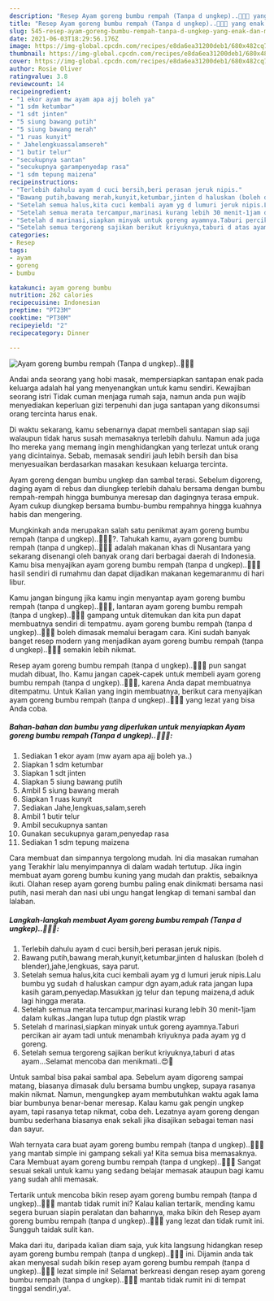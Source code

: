 ```yaml
---
description: "Resep Ayam goreng bumbu rempah (Tanpa d ungkep)..🤤😋😍 yang enak dan Mudah Dibuat"
title: "Resep Ayam goreng bumbu rempah (Tanpa d ungkep)..🤤😋😍 yang enak dan Mudah Dibuat"
slug: 545-resep-ayam-goreng-bumbu-rempah-tanpa-d-ungkep-yang-enak-dan-mudah-dibuat
date: 2021-06-03T18:29:56.176Z
image: https://img-global.cpcdn.com/recipes/e8da6ea31200deb1/680x482cq70/ayam-goreng-bumbu-rempah-tanpa-d-ungkep🤤😋😍-foto-resep-utama.jpg
thumbnail: https://img-global.cpcdn.com/recipes/e8da6ea31200deb1/680x482cq70/ayam-goreng-bumbu-rempah-tanpa-d-ungkep🤤😋😍-foto-resep-utama.jpg
cover: https://img-global.cpcdn.com/recipes/e8da6ea31200deb1/680x482cq70/ayam-goreng-bumbu-rempah-tanpa-d-ungkep🤤😋😍-foto-resep-utama.jpg
author: Rosie Oliver
ratingvalue: 3.8
reviewcount: 14
recipeingredient:
- "1 ekor ayam mw ayam apa ajj boleh ya"
- "1 sdm ketumbar"
- "1 sdt jinten"
- "5 siung bawang putih"
- "5 siung bawang merah"
- "1 ruas kunyit"
- " Jahelengkuassalamsereh"
- "1 butir telur"
- "secukupnya santan"
- "secukupnya garampenyedap rasa"
- "1 sdm tepung maizena"
recipeinstructions:
- "Terlebih dahulu ayam d cuci bersih,beri perasan jeruk nipis."
- "Bawang putih,bawang merah,kunyit,ketumbar,jinten d haluskan (boleh d blender),jahe,lengkuas, saya parut."
- "Setelah semua halus,kita cuci kembali ayam yg d lumuri jeruk nipis.Lalu bumbu yg sudah d haluskan campur dgn ayam,aduk rata jangan lupa kasih garam,penyedap.Masukkan jg telur dan tepung maizena,d aduk lagi hingga merata."
- "Setelah semua merata tercampur,marinasi kurang lebih 30 menit-1jam dalam kulkas.Jangan lupa tutup dgn plastik wrap"
- "Setelah d marinasi,siapkan minyak untuk goreng ayamnya.Taburi percikan air ayam tadi untuk menambah kriyuknya pada ayam yg d goreng."
- "Setelah semua tergoreng sajikan berikut kriyuknya,taburi d atas ayam...Selamat mencoba dan menikmati..😍🥰"
categories:
- Resep
tags:
- ayam
- goreng
- bumbu

katakunci: ayam goreng bumbu 
nutrition: 262 calories
recipecuisine: Indonesian
preptime: "PT23M"
cooktime: "PT30M"
recipeyield: "2"
recipecategory: Dinner

---
```



![Ayam goreng bumbu rempah (Tanpa d ungkep)..🤤😋😍](https://img-global.cpcdn.com/recipes/e8da6ea31200deb1/680x482cq70/ayam-goreng-bumbu-rempah-tanpa-d-ungkep🤤😋😍-foto-resep-utama.jpg)

Andai anda seorang yang hobi masak, mempersiapkan santapan enak pada keluarga adalah hal yang menyenangkan untuk kamu sendiri. Kewajiban seorang istri Tidak cuman menjaga rumah saja, namun anda pun wajib menyediakan keperluan gizi terpenuhi dan juga santapan yang dikonsumsi orang tercinta harus enak.

Di waktu  sekarang, kamu sebenarnya dapat membeli santapan siap saji walaupun tidak harus susah memasaknya terlebih dahulu. Namun ada juga lho mereka yang memang ingin menghidangkan yang terlezat untuk orang yang dicintainya. Sebab, memasak sendiri jauh lebih bersih dan bisa menyesuaikan berdasarkan masakan kesukaan keluarga tercinta. 

Ayam goreng dengan bumbu ungkep dan sambal terasi. Sebelum digoreng, daging ayam di rebus dan diungkep terlebih dahalu bersama dengan bumbu rempah-rempah hingga bumbunya meresap dan dagingnya terasa empuk. Ayam cukup diungkep bersama bumbu-bumbu rempahnya hingga kuahnya habis dan mengering.

Mungkinkah anda merupakan salah satu penikmat ayam goreng bumbu rempah (tanpa d ungkep)..🤤😋😍?. Tahukah kamu, ayam goreng bumbu rempah (tanpa d ungkep)..🤤😋😍 adalah makanan khas di Nusantara yang sekarang disenangi oleh banyak orang dari berbagai daerah di Indonesia. Kamu bisa menyajikan ayam goreng bumbu rempah (tanpa d ungkep)..🤤😋😍 hasil sendiri di rumahmu dan dapat dijadikan makanan kegemaranmu di hari libur.

Kamu jangan bingung jika kamu ingin menyantap ayam goreng bumbu rempah (tanpa d ungkep)..🤤😋😍, lantaran ayam goreng bumbu rempah (tanpa d ungkep)..🤤😋😍 gampang untuk ditemukan dan kita pun dapat membuatnya sendiri di tempatmu. ayam goreng bumbu rempah (tanpa d ungkep)..🤤😋😍 boleh dimasak memalui beragam cara. Kini sudah banyak banget resep modern yang menjadikan ayam goreng bumbu rempah (tanpa d ungkep)..🤤😋😍 semakin lebih nikmat.

Resep ayam goreng bumbu rempah (tanpa d ungkep)..🤤😋😍 pun sangat mudah dibuat, lho. Kamu jangan capek-capek untuk membeli ayam goreng bumbu rempah (tanpa d ungkep)..🤤😋😍, karena Anda dapat membuatnya ditempatmu. Untuk Kalian yang ingin membuatnya, berikut cara menyajikan ayam goreng bumbu rempah (tanpa d ungkep)..🤤😋😍 yang lezat yang bisa Anda coba.

<!--inarticleads1-->

##### Bahan-bahan dan bumbu yang diperlukan untuk menyiapkan Ayam goreng bumbu rempah (Tanpa d ungkep)..🤤😋😍:

1. Sediakan 1 ekor ayam (mw ayam apa ajj boleh ya..)
1. Siapkan 1 sdm ketumbar
1. Siapkan 1 sdt jinten
1. Siapkan 5 siung bawang putih
1. Ambil 5 siung bawang merah
1. Siapkan 1 ruas kunyit
1. Sediakan  Jahe,lengkuas,salam,sereh
1. Ambil 1 butir telur
1. Ambil secukupnya santan
1. Gunakan secukupnya garam,penyedap rasa
1. Sediakan 1 sdm tepung maizena


Cara membuat dan simpannya tergolong mudah. Ini dia masakan rumahan yang Terakhir lalu menyimpannya di dalam wadah tertutup. Jika ingin membuat ayam goreng bumbu kuning yang mudah dan praktis, sebaiknya ikuti. Olahan resep ayam goreng bumbu paling enak dinikmati bersama nasi putih, nasi merah dan nasi ubi ungu hangat lengkap di temani sambal dan lalaban. 

<!--inarticleads2-->

##### Langkah-langkah membuat Ayam goreng bumbu rempah (Tanpa d ungkep)..🤤😋😍:

1. Terlebih dahulu ayam d cuci bersih,beri perasan jeruk nipis.
1. Bawang putih,bawang merah,kunyit,ketumbar,jinten d haluskan (boleh d blender),jahe,lengkuas, saya parut.
1. Setelah semua halus,kita cuci kembali ayam yg d lumuri jeruk nipis.Lalu bumbu yg sudah d haluskan campur dgn ayam,aduk rata jangan lupa kasih garam,penyedap.Masukkan jg telur dan tepung maizena,d aduk lagi hingga merata.
1. Setelah semua merata tercampur,marinasi kurang lebih 30 menit-1jam dalam kulkas.Jangan lupa tutup dgn plastik wrap
1. Setelah d marinasi,siapkan minyak untuk goreng ayamnya.Taburi percikan air ayam tadi untuk menambah kriyuknya pada ayam yg d goreng.
1. Setelah semua tergoreng sajikan berikut kriyuknya,taburi d atas ayam...Selamat mencoba dan menikmati..😍🥰


Untuk sambal bisa pakai sambal apa. Sebelum ayam digoreng sampai matang, biasanya dimasak dulu bersama bumbu ungkep, supaya rasanya makin nikmat. Namun, mengungkep ayam membutuhkan waktu agak lama biar bumbunya benar-benar meresap. Kalau kamu gak pengin ungkep ayam, tapi rasanya tetap nikmat, coba deh. Lezatnya ayam goreng dengan bumbu sederhana biasanya enak sekali jika disajikan sebagai teman nasi dan sayur. 

Wah ternyata cara buat ayam goreng bumbu rempah (tanpa d ungkep)..🤤😋😍 yang mantab simple ini gampang sekali ya! Kita semua bisa memasaknya. Cara Membuat ayam goreng bumbu rempah (tanpa d ungkep)..🤤😋😍 Sangat sesuai sekali untuk kamu yang sedang belajar memasak ataupun bagi kamu yang sudah ahli memasak.

Tertarik untuk mencoba bikin resep ayam goreng bumbu rempah (tanpa d ungkep)..🤤😋😍 mantab tidak rumit ini? Kalau kalian tertarik, mending kamu segera buruan siapin peralatan dan bahannya, maka bikin deh Resep ayam goreng bumbu rempah (tanpa d ungkep)..🤤😋😍 yang lezat dan tidak rumit ini. Sungguh taidak sulit kan. 

Maka dari itu, daripada kalian diam saja, yuk kita langsung hidangkan resep ayam goreng bumbu rempah (tanpa d ungkep)..🤤😋😍 ini. Dijamin anda tak akan menyesal sudah bikin resep ayam goreng bumbu rempah (tanpa d ungkep)..🤤😋😍 lezat simple ini! Selamat berkreasi dengan resep ayam goreng bumbu rempah (tanpa d ungkep)..🤤😋😍 mantab tidak rumit ini di tempat tinggal sendiri,ya!.

